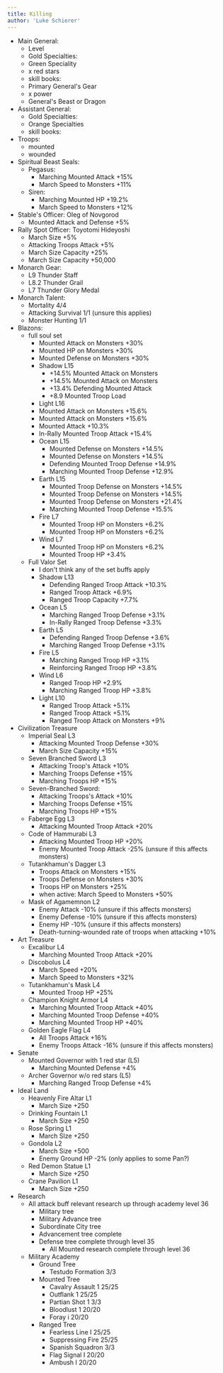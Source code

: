 ```yaml
---
title: Killing 
author: 'Luke Schierer'
---
```


* Main General: 
  * Level 
  * Gold Specialties:
  * Green Speciality
  * x red stars
  * skill books:
  * Primary General's Gear
  * x power
  * General's Beast or Dragon
* Assistant General: 
  * Gold Specialties: 
  * Orange Specialties    
  * skill books:
* Troops:
  *  mounted
  *  wounded
* Spiritual Beast Seals:
    * Pegasus:
      * Marching Mounted Attack +15%
      * March Speed to Monsters +11%
  * Siren:
    * Marching Mounted HP +19.2%
    * March Speed to Monsters +12%
* Stable's Officer: Oleg of Novgorod
  * Mounted Attack and Defense +5%
* Rally Spot Officer: Toyotomi Hideyoshi
  * March Size +5%
  * Attacking Troops Attack +5%
  * March Size Capacity +25%
  * March Size Capacity +50,000
* Monarch Gear:
  * L9 Thunder Staff
  * L8.2 Thunder Grail
  * L7 Thunder Glory Medal
* Monarch Talent:
  * Mortality 4/4
  * Attacking Survival 1/1 (unsure this applies)
  * Monster Hunting 1/1
* Blazons:
  * full soul set
    * Mounted Attack on Monsters +30%
    * Mounted HP on Monsters +30%
    * Mounted Defense on Monsters +30%
    * Shadow L15 
      * +14.5% Mounted Attack on Monsters
      * +14.5% Mounted Attack on Monsters
      * +13.4% Defending Mounted Attack
      * +8.9 Mounted Troop Load
    * Light L16
     * Mounted Attack on Monsters +15.6%
     * Mounted Attack on Monsters +15.6%
     * Mounted Attack +10.3%
     * In-Rally Mounted Troop Attack +15.4%
    * Ocean L15
      * Mounted Defense on Monsters +14.5%
      * Mounted Defense on Monsters +14.5%
      * Defending Mounted Troop Defense +14.9%
      * Marching Mounted Troop Defense +12.9%
    * Earth L15
      * Mounted Troop Defense on Monsters +14.5%
      * Mounted Troop Defense on Monsters +14.5%
      * Mounted Troop Defense on Monsters +21.4%
      * Marching Mounted Troop Defense +15.5%
    * Fire L7
      * Mounted Troop HP on Monsters +6.2%
      * Mounted Troop HP on Monsters +6.2%
    * Wind L7
      * Mounted Troop HP on Monsters +6.2%
      * Mounted Troop HP +3.4%
  * Full Valor Set
    * I don't think any of the set buffs apply
    * Shadow L13
      * Defending Ranged Troop Attack +10.3%
      * Ranged Troop Attack +6.9%
      * Ranged Troop Capacity +7.7%
    * Ocean L5
      * Marching Ranged Troop Defense +3.1%
      * In-Rally Ranged Troop Defense +3.3%
    * Earth L5
      * Defending Ranged Troop Defense +3.6%
      * Marching Ranged Troop Defense +3.1%
    * Fire L5
      * Marching Ranged Troop HP +3.1%
      * Reinforcing Ranged Troop HP +3.8%
    * Wind L6
      * Ranged Troop HP +2.9%
      * Marching Ranged Troop HP +3.8%
    * Light L10
      * Ranged Troop Attack +5.1%
      * Ranged Troop Attack +5.1%
      * Ranged Troop Attack on Monsters +9%
* Civilization Treasure
  * Imperial Seal L3
    * Attacking Mounted Troop Defense +30%
    * March Size Capacity +15%
  * Seven Branched Sword L3
    * Attacking Troop's Attack +10%
    * Marching Troops Defense +15%
    * Marching Troops HP +15%
  * Seven-Branched Sword:
    * Attacking Troops's Attack +10%
    * Marching Troops Defense +15%
    * Marching Troops HP +15%
  * Faberge Egg L3
    * Attacking Mounted Troop Attack +20%
  * Code of Hammurabi L3
    * Attacking Mounted Troop HP +20%
    * Enemy Mounted Troop Attack -25% (unsure if this affects monsters)
  * Tutankhamun's Dagger L3
    * Troops Attack on Monsters +15%
    * Troops Defense on Monsters +30%
    * Troops HP on Monsters +25%
    * when active: March Speed to Monsters +50%
  * Mask of Agamemnon L2
    * Enemy Attack -10% (unsure if this affects monsters)
    * Enemy Defense -10% (unsure if this affects monsters)
    * Enemy HP -10% (unsure if this affects monsters)
    * Death-turning-wounded rate of troops when attacking +10%
* Art Treasure
  * Excalibur L4
    * Marching Mounted Troop Attack +20%
  * Discobolus L4
    * March Speed +20%
    * March Speed to Monsters +32%
  * Tutankhamun's Mask L4
    * Mounted Troop HP +25%
  * Champion Knight Armor L4
    * Marching Mounted Troop Attack +40%
    * Marching Mounted Troop Defense +40%
    * Marching Mounted Troop HP +40%
  * Golden Eagle Flag L4
    * All Troops Attack +16%
    * Enemy Troops Attack -16% (unsure if this affects monsters)
* Senate
  * Mounted Governor with 1 red star (L5)
    * Marching Mounted Defense +4%
  * Archer Governor w/o red stars (L5)
    * Marching Ranged Troop Defense +4%
* Ideal Land
  * Heavenly Fire Altar L1
    * March Size +250
  * Drinking Fountain L1
    * March Size +250
  * Rose Spring L1
    * March SIze +250
  * Gondola L2
    * March Size +500
    * Enemy Ground HP -2% (only applies to some Pan?)
  * Red Demon Statue L1
    * March Size +250
  * Crane Pavilion L1
    * March Size +250
* Research
  * All attack buff relevant research up through academy level 36
    * Military tree
    * Military Advance tree
    * Subordinate City tree
    * Advancement tree complete
    * Defense tree complete through level 35
      * All Mounted research complete through level 36
  * Military Academy
    * Ground Tree
      * Testudo Formation 3/3
    * Mounted Tree
      * Cavalry Assault 1 25/25
      * Outflank 1 25/25
      * Partian Shot 1 3/3
      * Bloodlust 1 20/20
      * Foray i 20/20
    * Ranged Tree
      * Fearless Line I 25/25
      * Suppressing Fire 25/25
      * Spanish Squadron 3/3
      * Flag Signal I 20/20
      * Ambush I 20/20
    
